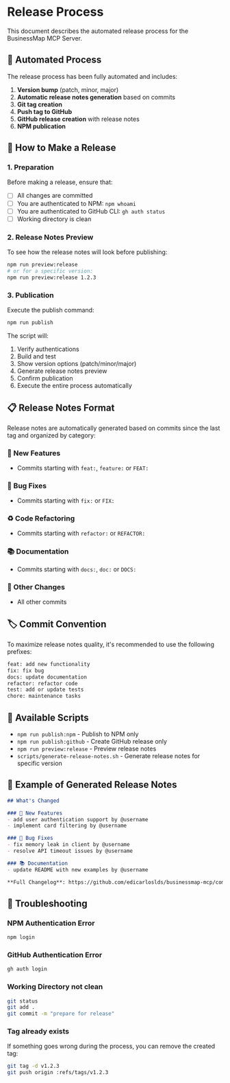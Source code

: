 # Release Process

This document describes the automated release process for the BusinessMap MCP Server.

## 🚀 Automated Process

The release process has been fully automated and includes:

1. **Version bump** (patch, minor, major)
2. **Automatic release notes generation** based on commits
3. **Git tag creation**
4. **Push tag to GitHub**
5. **GitHub release creation** with release notes
6. **NPM publication**

## 📝 How to Make a Release

### 1. Preparation

Before making a release, ensure that:

- [ ] All changes are committed
- [ ] You are authenticated to NPM: `npm whoami`
- [ ] You are authenticated to GitHub CLI: `gh auth status`
- [ ] Working directory is clean

### 2. Release Notes Preview

To see how the release notes will look before publishing:

```bash
npm run preview:release
# or for a specific version:
npm run preview:release 1.2.3
```

### 3. Publication

Execute the publish command:

```bash
npm run publish
```

The script will:

1. Verify authentications
2. Build and test
3. Show version options (patch/minor/major)
4. Generate release notes preview
5. Confirm publication
6. Execute the entire process automatically

## 📋 Release Notes Format

Release notes are automatically generated based on commits since the last tag and organized by category:

### 🚀 New Features

- Commits starting with `feat:`, `feature:` or `FEAT:`

### 🐛 Bug Fixes  

- Commits starting with `fix:` or `FIX:`

### ♻️ Code Refactoring

- Commits starting with `refactor:` or `REFACTOR:`

### 📚 Documentation

- Commits starting with `docs:`, `doc:` or `DOCS:`

### 🔧 Other Changes

- All other commits

## 🏷️ Commit Convention

To maximize release notes quality, it's recommended to use the following prefixes:

```bash
feat: add new functionality
fix: fix bug
docs: update documentation
refactor: refactor code
test: add or update tests
chore: maintenance tasks
```

## 🔧 Available Scripts

- `npm run publish:npm` - Publish to NPM only
- `npm run publish:github` - Create GitHub release only
- `npm run preview:release` - Preview release notes
- `scripts/generate-release-notes.sh` - Generate release notes for specific version

## 🎯 Example of Generated Release Notes

```markdown
## What's Changed

### 🚀 New Features
- add user authentication support by @username
- implement card filtering by @username

### 🐛 Bug Fixes
- fix memory leak in client by @username
- resolve API timeout issues by @username

### 📚 Documentation
- update README with new examples by @username

**Full Changelog**: https://github.com/edicarloslds/businessmap-mcp/compare/v1.0.0...v1.1.0
```

## 🚨 Troubleshooting

### NPM Authentication Error

```bash
npm login
```

### GitHub Authentication Error

```bash
gh auth login
```

### Working Directory not clean

```bash
git status
git add .
git commit -m "prepare for release"
```

### Tag already exists

If something goes wrong during the process, you can remove the created tag:

```bash
git tag -d v1.2.3
git push origin :refs/tags/v1.2.3
```
